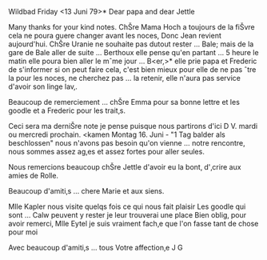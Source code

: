  Wildbad Friday <13 Juni 79>*
Dear papa and dear Jettle

Many thanks for your kind notes. ChŠre Mama Hoch a toujours de la fiŠvre cela ne poura guere changer avant les noces, Donc Jean revient aujourd'hui. 
ChŠre Uranie ne souhaite pas dutout rester … Bale; mais de la gare de Bale aller de suite … Berthoux elle pense qu'en partant … 5 heure le matin elle poura bien aller le mˆme jour … B<er,>* elle prie papa et Frederic de s'informer si on peut faire cela, c'est bien mieux pour elle de ne pas ˆtre la pour les noces, ne cherchez pas … la retenir, elle n'aura pas service d'avoir son linge lav‚.

Beaucoup de remerciement … chŠre Emma pour sa bonne lettre et les goodle et a Frederic pour les trait‚s.

Ceci sera ma derniŠre note je pense puisque nous partirons d'ici D V. mardi ou mercredi prochain. <kamen Montag 16. Juni - "1 Tag balder als beschlossen" nous n'avons pas besoin qu'on vienne … notre rencontre, nous sommes assez ag‚es et assez fortes pour aller seules.

Nous remercions beaucoup chŠre Jettle d'avoir eu la bont‚ d'‚crire aux amies de Rolle.

Beaucoup d'amiti‚s … chere Marie et aux siens.

Mlle Kapler nous visite quelqs fois ce qui nous fait plaisir 
Les goodle qui sont … Calw peuvent y rester je leur trouverai une place 
Bien oblig‚ pour avoir remerci‚ Mlle Eytel je suis vraiment fach‚e que l'on fasse tant de chose pour moi

Avec beaucoup d'amiti‚s … tous
 Votre affection‚e J G
